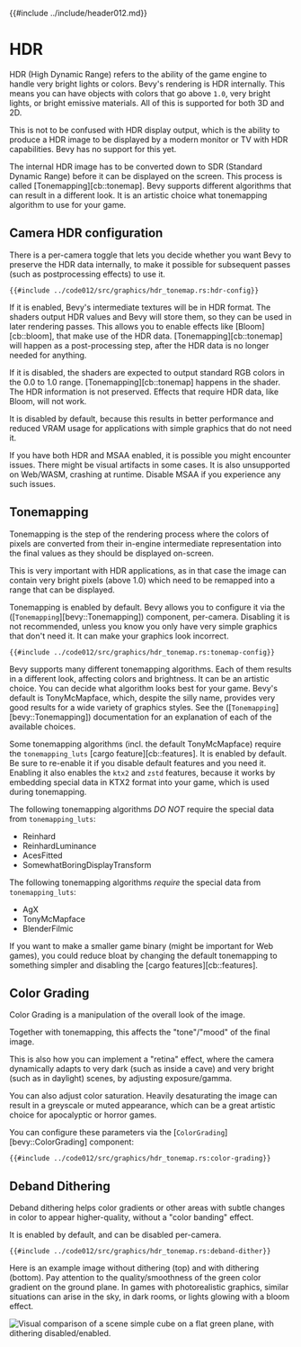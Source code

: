 {{#include ../include/header012.md}}

# HDR

HDR (High Dynamic Range) refers to the ability of the game engine to handle
very bright lights or colors. Bevy's rendering is HDR internally. This means
you can have objects with colors that go above `1.0`, very bright lights,
or bright emissive materials. All of this is supported for both 3D and 2D.

This is not to be confused with HDR display output, which is the ability to
produce a HDR image to be displayed by a modern monitor or TV with HDR
capabilities. Bevy has no support for this yet.

The internal HDR image has to be converted down to SDR (Standard Dynamic
Range) before it can be displayed on the screen. This process is called
[Tonemapping][cb::tonemap]. Bevy supports different algorithms that can
result in a different look. It is an artistic choice what tonemapping
algorithm to use for your game.

## Camera HDR configuration

There is a per-camera toggle that lets you decide whether you want Bevy to
preserve the HDR data internally, to make it possible for subsequent passes
(such as postprocessing effects) to use it.

```rust,no_run,noplayground
{{#include ../code012/src/graphics/hdr_tonemap.rs:hdr-config}}
```

If it is enabled, Bevy's intermediate textures will be in HDR format. The
shaders output HDR values and Bevy will store them, so they can be used in later
rendering passes. This allows you to enable effects like [Bloom][cb::bloom],
that make use of the HDR data. [Tonemapping][cb::tonemap] will happen as a
post-processing step, after the HDR data is no longer needed for anything.

If it is disabled, the shaders are expected to output standard RGB colors in
the 0.0 to 1.0 range. [Tonemapping][cb::tonemap] happens in the shader. The
HDR information is not preserved. Effects that require HDR data, like Bloom,
will not work.

It is disabled by default, because this results in better performance and
reduced VRAM usage for applications with simple graphics that do not need it.

If you have both HDR and MSAA enabled, it is possible you might encounter
issues. There might be visual artifacts in some cases. It is also unsupported on
Web/WASM, crashing at runtime. Disable MSAA if you experience any such issues.

## Tonemapping

Tonemapping is the step of the rendering process where the colors of pixels are
converted from their in-engine intermediate representation into the final values
as they should be displayed on-screen.

This is very important with HDR applications, as in that case the image can
contain very bright pixels (above 1.0) which need to be remapped into a range
that can be displayed.

Tonemapping is enabled by default. Bevy allows you to configure it via the
([`Tonemapping`][bevy::Tonemapping]) component, per-camera. Disabling it is not
recommended, unless you know you only have very simple graphics that don't need
it. It can make your graphics look incorrect.

```rust,no_run,noplayground
{{#include ../code012/src/graphics/hdr_tonemap.rs:tonemap-config}}
```

Bevy supports many different tonemapping algorithms. Each of them results in a
different look, affecting colors and brightness. It can be an artistic choice. You
can decide what algorithm looks best for your game. Bevy's default is TonyMcMapface,
which, despite the silly name, provides very good results for a wide variety of
graphics styles. See the ([`Tonemapping`][bevy::Tonemapping]) documentation for
an explanation of each of the available choices.

Some tonemapping algorithms (incl. the default TonyMcMapface) require the
`tonemapping_luts` [cargo feature][cb::features]. It is enabled by default. Be
sure to re-enable it if you disable default features and you need it. Enabling
it also enables the `ktx2` and `zstd` features, because it works by embedding
special data in KTX2 format into your game, which is used during tonemapping.

The following tonemapping algorithms *DO NOT* require the special data from
`tonemapping_luts`:
 - Reinhard
 - ReinhardLuminance
 - AcesFitted
 - SomewhatBoringDisplayTransform

The following tonemapping algorithms *require* the special data from `tonemapping_luts`:
 - AgX
 - TonyMcMapface
 - BlenderFilmic

If you want to make a smaller game binary (might be important for Web games),
you could reduce bloat by changing the default tonemapping to something
simpler and disabling the [cargo features][cb::features].

## Color Grading

Color Grading is a manipulation of the overall look of the image.

Together with tonemapping, this affects the "tone"/"mood" of the final image.

This is also how you can implement a "retina" effect, where the camera
dynamically adapts to very dark (such as inside a cave) and very bright
(such as in daylight) scenes, by adjusting exposure/gamma.

You can also adjust color saturation. Heavily desaturating the image can
result in a greyscale or muted appearance, which can be a great artistic
choice for apocalyptic or horror games.

You can configure these parameters via the [`ColorGrading`][bevy::ColorGrading]
component:

```rust,no_run,noplayground
{{#include ../code012/src/graphics/hdr_tonemap.rs:color-grading}}
```

## Deband Dithering

Deband dithering helps color gradients or other areas with subtle changes in
color to appear higher-quality, without a "color banding" effect.

It is enabled by default, and can be disabled per-camera.

```rust,no_run,noplayground
{{#include ../code012/src/graphics/hdr_tonemap.rs:deband-dither}}
```

Here is an example image without dithering (top) and with dithering (bottom).
Pay attention to the quality/smoothness of the green color gradient on the
ground plane. In games with photorealistic graphics, similar situations can
arise in the sky, in dark rooms, or lights glowing with a bloom effect.

![Visual comparison of a scene simple cube on a flat green plane, with dithering disabled/enabled.](../img/dithering.png)

